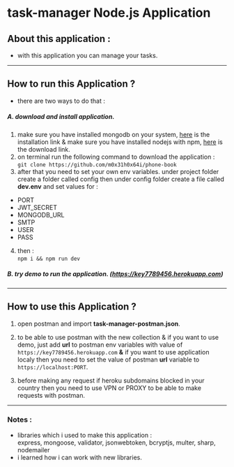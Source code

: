 # task-manager Node.js Application
## About this application :
- with this application you can manage your tasks.

------------

## How to run this Application ?
- there are two ways to do that :

##### A. download and install application.
1. make sure you have installed mongodb on your system, [here](https://www.mongodb.com/docs/manual/administration/install-community/ "Here") is the installation link & make sure you have installed nodejs with npm, [here](https://nodejs.org/en/download/ "here") is the download link.
2. on terminal run the following command to download the application :<br>
`git clone https://github.com/m0x31h0x64i/phone-book`
3. after that you need to set your own env variables. under project folder create a folder called config then under config folder create a file called **dev.env** and set values for :<br>
- PORT
- JWT_SECRET
- MONGODB_URL
- SMTP
- USER
- PASS
4. then : <br>
`npm i && npm run dev`

##### B. try demo to run the application. (https://key7789456.herokuapp.com)

------------


## How to use this Application ?
1. open postman and import **task-manager-postman.json**.
2. to be able to use postman with the new collection & if you want to use demo, just add **url** to postman env variables with value of `https://key7789456.herokuapp.com`  **&** if you want to use application localy then you need to set the value of postman **url** variable to `https://localhost:PORT`.

3. before making any request if heroku subdomains blocked in your country then you need to use VPN or PROXY to be able to make requests with postman.

------------

### Notes :
- libraries which i used to make this application :<br>
express, mongoose, validator, jsonwebtoken, bcryptjs, multer, sharp, nodemailer
- i learned how i can work with new libraries.
